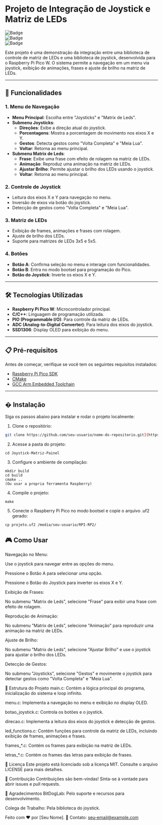 # Projeto de Integração de Joystick e Matriz de LEDs

![Badge](https://img.shields.io/badge/Status-Em%20Desenvolvimento-yellow)  
![Badge](https://img.shields.io/badge/Licença-MIT-blue)  
![Badge](https://img.shields.io/badge/Version-1.0.0-green)

Este projeto é uma demonstração da integração entre uma biblioteca de controle de matriz de LEDs e uma biblioteca de joystick, desenvolvida para o Raspberry Pi Pico W. O sistema permite a navegação em um menu via joystick, exibição de animações, frases e ajuste de brilho na matriz de LEDs.

---

## 🚀 Funcionalidades

### 1. **Menu de Navegação**
   - **Menu Principal**: Escolha entre "Joysticks" e "Matrix de Leds".
   - **Submenu Joysticks**:
     - **Direções**: Exibe a direção atual do joystick.
     - **Porcentagens**: Mostra a porcentagem de movimento nos eixos X e Y.
     - **Gestos**: Detecta gestos como "Volta Completa" e "Meia Lua".
     - **Voltar**: Retorna ao menu principal.
   - **Submenu Matrix de Leds**:
     - **Frase**: Exibe uma frase com efeito de rolagem na matriz de LEDs.
     - **Animação**: Reproduz uma animação na matriz de LEDs.
     - **Ajustar Brilho**: Permite ajustar o brilho dos LEDs usando o joystick.
     - **Voltar**: Retorna ao menu principal.

### 2. **Controle de Joystick**
   - Leitura dos eixos X e Y para navegação no menu.
   - Inversão de eixos via botão do joystick.
   - Detecção de gestos como "Volta Completa" e "Meia Lua".

### 3. **Matriz de LEDs**
   - Exibição de frames, animações e frases com rolagem.
   - Ajuste de brilho dos LEDs.
   - Suporte para matrizes de LEDs 3x5 e 5x5.

### 4. **Botões**
   - **Botão A**: Confirma seleção no menu e interage com funcionalidades.
   - **Botão B**: Entra no modo bootsel para programação do Pico.
   - **Botão do Joystick**: Inverte os eixos X e Y.

---

## 🛠️ Tecnologias Utilizadas

- **Raspberry Pi Pico W**: Microcontrolador principal.
- **C/C++**: Linguagem de programação utilizada.
- **PIO (Programmable I/O)**: Para controle da matriz de LEDs.
- **ADC (Analog-to-Digital Converter)**: Para leitura dos eixos do joystick.
- **SSD1306**: Display OLED para exibição do menu.

---

## 📋 Pré-requisitos

Antes de começar, verifique se você tem os seguintes requisitos instalados:

- [Raspberry Pi Pico SDK](https://github.com/raspberrypi/pico-sdk)
- [CMake](https://cmake.org/)
- [GCC Arm Embedded Toolchain](https://developer.arm.com/tools-and-software/open-source-software/developer-tools/gnu-toolchain/gnu-rm)

---

## �️ Instalação

Siga os passos abaixo para instalar e rodar o projeto localmente:

1. Clone o repositório:
```bash
git clone https://github.com/seu-usuario/nome-do-repositorio.git](https://github.com/MmonkeyBu/Joystick-Matriz-Painel.git)
```

2. Acesse a pasta do projeto:

```
cd Joystick-Matriz-Painel
```

3. Configure o ambiente de compilação:

```
mkdir build
cd build
cmake ..
(Ou usar a propria ferramenta Raspberry)
```

4. Compile o projeto:
```
make
```

5. Conecte o Raspberry Pi Pico no modo bootsel e copie o arquivo .uf2 gerado:
```
cp projeto.uf2 /media/seu-usuario/RPI-RP2/
```
## 🎮 Como Usar
Navegação no Menu:

Use o joystick para navegar entre as opções do menu.

Pressione o Botão A para selecionar uma opção.

Pressione o Botão do Joystick para inverter os eixos X e Y.

Exibição de Frases:

No submenu "Matrix de Leds", selecione "Frase" para exibir uma frase com efeito de rolagem.

Reprodução de Animação:

No submenu "Matrix de Leds", selecione "Animação" para reproduzir uma animação na matriz de LEDs.

Ajuste de Brilho:

No submenu "Matrix de Leds", selecione "Ajustar Brilho" e use o joystick para ajustar o brilho dos LEDs.

Detecção de Gestos:

No submenu "Joysticks", selecione "Gestos" e movimente o joystick para detectar gestos como "Volta Completa" e "Meia Lua".

📂 Estrutura do Projeto
main.c: Contém a lógica principal do programa, inicialização do sistema e loop infinito.

menu.c: Implementa a navegação no menu e exibição no display OLED.

botao_joystick.c: Controla os botões e o joystick.

direcao.c: Implementa a leitura dos eixos do joystick e detecção de gestos.

led_functions.c: Contém funções para controle da matriz de LEDs, incluindo exibição de frames, animações e frases.

frames_*.c: Contém os frames para exibição na matriz de LEDs.

letras_*.c: Contém os frames das letras para exibição de frases.

📝 Licença
Este projeto está licenciado sob a licença MIT. Consulte o arquivo LICENSE para mais detalhes.

🤝 Contribuição
Contribuições são bem-vindas! Sinta-se à vontade para abrir issues e pull requests.

🙏 Agradecimentos
BitDogLab: Pelo suporte e recursos para desenvolvimento.

Colega de Trabalho: Pela biblioteca do joystick.

Feito com ❤️ por [Seu Nome].
📧 Contato: seu-email@example.com
